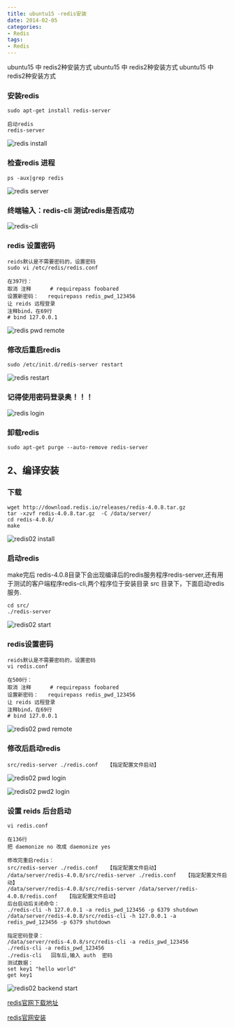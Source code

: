 ```yaml
---
title: ubuntu15 -redis安装
date: 2014-02-05
categories: 
- Redis
tags:
- Redis
---
```

ubuntu15 中 redis2种安装方式
ubuntu15 中 redis2种安装方式
ubuntu15 中 redis2种安装方式

<!-- more -->

### 安装redis

```
sudo apt-get install redis-server  

启动redis
redis-server
```

![redis install](/img/ubuntu/redis/redis_install.png "redis install")

### 检查redis 进程

```
ps -aux|grep redis  
```

![redis server](/img/ubuntu/redis/reids_server.png "redis server")

### 终端输入：redis-cli 测试redis是否成功

![redis-cli](/img/ubuntu/redis/redis_cli.png "redis-cli")

### redis 设置密码

```
reids默认是不需要密码的，设置密码
sudo vi /etc/redis/redis.conf  

在397行：   
取消 注释      # requirepass foobared  
设置新密码：   requirepass redis_pwd_123456  
让 reids 远程登录  
注释bind，在69行  
# bind 127.0.0.1  
```

 ![redis pwd remote](/img/ubuntu/redis/redis_pwd_remote.png "redis pwd remote")

### 修改后重启redis

```
sudo /etc/init.d/redis-server restart  
```

![redis restart](/img/ubuntu/redis/redis_restart.png  "redis restart")

### 记得使用密码登录奥！！！

![redis login](/img/ubuntu/redis/redis_login.png  "redis login")

### 卸载redis

```
sudo apt-get purge --auto-remove redis-server
```



## 2、编译安装

### 下载

```
wget http://download.redis.io/releases/redis-4.0.8.tar.gz
tar -xzvf redis-4.0.8.tar.gz  -C /data/server/
cd redis-4.0.8/
make
```

![redis02 install](/img/ubuntu/redis/redis02_install.png  "redis02 install")

### 启动redis
make完后 redis-4.0.8目录下会出现编译后的redis服务程序redis-server,还有用于测试的客户端程序redis-cli,两个程序位于安装目录 src 目录下，下面启动redis服务.

```
cd src/
./redis-server 
```

![redis02 start](/img/ubuntu/redis/redis02_start.png  "redis02 start")

### redis设置密码

```
reids默认是不需要密码的，设置密码
vi redis.conf  

在500行：   
取消 注释      # requirepass foobared  
设置新密码：   requirepass redis_pwd_123456
让 reids 远程登录  
注释bind，在69行  
# bind 127.0.0.1  
```

 ![redis02 pwd remote](/img/ubuntu/redis/redis_pwd_remote.png "redis02 pwd remote")

### 修改后启动redis

```
src/redis-server ./redis.conf   【指定配置文件启动】
```

![redis02 pwd login](/img/ubuntu/redis/redis02_login.png "redis02 pwd login")

![redis02 pwd2 login](/img/ubuntu/redis/redis_pwd.png "redis02 pwd2 login")

### 设置 reids 后台启动

```
vi redis.conf  

在136行
把 daemonize no 改成 daemonize yes

修改完重启redis：
src/redis-server ./redis.conf   【指定配置文件启动】
/data/server/redis-4.0.8/src/redis-server ./redis.conf   【指定配置文件启动】
/data/server/redis-4.0.8/src/redis-server /data/server/redis-4.0.8/redis.conf   【指定配置文件启动】
后台启动后关闭命令：
./redis-cli -h 127.0.0.1 -a redis_pwd_123456 -p 6379 shutdown
/data/server/redis-4.0.8/src/redis-cli -h 127.0.0.1 -a redis_pwd_123456 -p 6379 shutdown

指定密码登录：
/data/server/redis-4.0.8/src/redis-cli -a redis_pwd_123456
./redis-cli -a redis_pwd_123456
./redis-cli   回车后,输入 auth  密码
测试数据：
set key1 "hello world"
get key1
```

![redis02 backend start](/img/ubuntu/redis/redis02_backend_start.png "redis02 backend start")







 [redis官网下载地址](http://download.redis.io/releases/)

 [redis官网安装](http://www.redis.net.cn/tutorial/3503.html)













